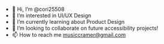 - 👋 Hi, I’m @cori25508
- 👀 I’m interested in UI/UX Design 
- 🌱 I’m currently learning about Product Design
- 💞️ I’m looking to collaborate on future accessibility projects!
- 📫 How to reach me musiccramer@gmail.com

<!---
cori25508/cori25508 is a ✨ special ✨ repository because its `README.md` (this file) appears on your GitHub profile.
You can click the Preview link to take a look at your changes.
--->
